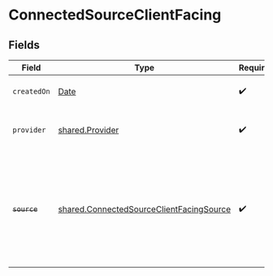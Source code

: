 # ConnectedSourceClientFacing


## Fields

| Field                                                                                                                   | Type                                                                                                                    | Required                                                                                                                | Description                                                                                                             | Example                                                                                                                 |
| ----------------------------------------------------------------------------------------------------------------------- | ----------------------------------------------------------------------------------------------------------------------- | ----------------------------------------------------------------------------------------------------------------------- | ----------------------------------------------------------------------------------------------------------------------- | ----------------------------------------------------------------------------------------------------------------------- |
| `createdOn`                                                                                                             | [Date](https://developer.mozilla.org/en-US/docs/Web/JavaScript/Reference/Global_Objects/Date)                           | :heavy_check_mark:                                                                                                      | When your item is created                                                                                               |                                                                                                                         |
| `provider`                                                                                                              | [shared.Provider](../../../sdk/models/shared/provider.md)                                                               | :heavy_check_mark:                                                                                                      | The provider of this connected source.                                                                                  | {"name":"Oura","slug":"oura","logo":"https://logo_url.com"}                                                             |
| ~~`source`~~                                                                                                            | [shared.ConnectedSourceClientFacingSource](../../../sdk/models/shared/connectedsourceclientfacingsource.md)             | :heavy_check_mark:                                                                                                      | : warning: ** DEPRECATED **: This will be removed in a future release, please migrate away from it as soon as possible. | {"name":"Oura","slug":"oura","logo":"https://logo_url.com"}                                                             |